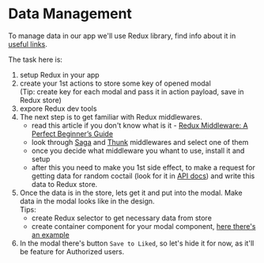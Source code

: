 # Data Management

To manage data in our app we'll use Redux library, find info about it in [useful links](../useful_links.md).

The task here is:

1. setup Redux in your app
2. create your 1st actions to store some key of opened modal</br>(Tip: create key for each modal and pass it in action payload, save in Redux store)
3. expore Redux dev tools
4. The next step is to get familiar with Redux middlewares.
   - read this article if you don't know what is it - [Redux Middleware: A Perfect Beginner’s Guide ](https://www.cronj.com/blog/redux-middleware-a-perfect-beginners-guide/)
   - look through [Saga](https://ru.redux-saga.js.org/soderzhanie/introduction/beginnertutorial) and [Thunk](https://habr.com/ru/post/483314/) middlewares and select one of them
   - once you decide what middleware you whant to use, install it and setup
   - after this you need to make you 1st side effect, to make a request for getting data for random coctail (look for it in [API docs](./api_docs.md)) and write this data to Redux store.
5. Once the data is in the store, lets get it and put into the modal. Make data in the modal looks like in the design.</br>
   Tips:
   - create Redux selector to get necessary data from store
   - create container component for your modal component, [here there's an example](https://blog.jakoblind.no/are-container-components-necessary-when-using-redux/)
6. In the modal there's button `Save to Liked`, so let's hide it for now, as it'll be feature for Authorized users.
